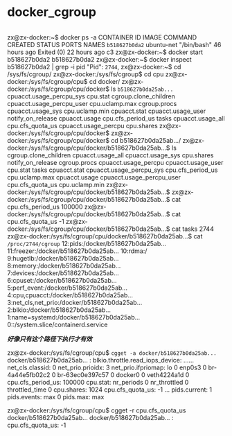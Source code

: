 # docker_cgroup

```shell

```

zx@zx-docker:~$ docker ps -a
CONTAINER ID   IMAGE        COMMAND       CREATED        STATUS                      PORTS     NAMES
`b518627b0da2`   ubuntu-net   "/bin/bash"   46 hours ago   Exited (0) 22 hours ago               c3
zx@zx-docker:~$ docker start b518627b0da2
b518627b0da2
zx@zx-docker:~$ docker inspect b518627b0da2 | grep -i pid
            "Pid": `2744`,
zx@zx-docker:~$ cd /sys/fs/cgroup/
zx@zx-docker:/sys/fs/cgroup$ cd cpu
zx@zx-docker:/sys/fs/cgroup/cpu$ cd docker/
zx@zx-docker:/sys/fs/cgroup/cpu/docker$ ls
`b518627b0da25ab...`  cpuacct.usage_percpu_sys   cpu.stat
cgroup.clone_children                                             cpuacct.usage_percpu_user  cpu.uclamp.max
cgroup.procs                                                      cpuacct.usage_sys          cpu.uclamp.min
cpuacct.stat                                                      cpuacct.usage_user         notify_on_release
cpuacct.usage                                                     cpu.cfs_period_us          tasks
cpuacct.usage_all                                                 cpu.cfs_quota_us
cpuacct.usage_percpu                                              cpu.shares
zx@zx-docker:/sys/fs/cgroup/cpu/docker$
zx@zx-docker:/sys/fs/cgroup/cpu/docker$ cd b518627b0da25ab.../
zx@zx-docker:/sys/fs/cgroup/cpu/docker/b518627b0da25ab...$ ls
cgroup.clone_children  cpuacct.usage_all          cpuacct.usage_sys   cpu.shares      notify_on_release
cgroup.procs           cpuacct.usage_percpu       cpuacct.usage_user  cpu.stat        tasks
cpuacct.stat           cpuacct.usage_percpu_sys   cpu.cfs_period_us   cpu.uclamp.max
cpuacct.usage          cpuacct.usage_percpu_user  cpu.cfs_quota_us    cpu.uclamp.min
zx@zx-docker:/sys/fs/cgroup/cpu/docker/b518627b0da25ab...$
zx@zx-docker:/sys/fs/cgroup/cpu/docker/b518627b0da25ab...$ cat cpu.cfs_period_us
100000
zx@zx-docker:/sys/fs/cgroup/cpu/docker/b518627b0da25ab...$ cat cpu.cfs_quota_us
-1
zx@zx-docker:/sys/fs/cgroup/cpu/docker/b518627b0da25ab...$ cat tasks
2744
zx@zx-docker:/sys/fs/cgroup/cpu/docker/b518627b0da25ab...$ cat `/proc/2744/cgroup`
12:pids:/docker/b518627b0da25ab...
11:freezer:/docker/b518627b0da25ab...
10:rdma:/
9:hugetlb:/docker/b518627b0da25ab...
8:memory:/docker/b518627b0da25ab...
7:devices:/docker/b518627b0da25ab...
6:cpuset:/docker/b518627b0da25ab...
5:perf_event:/docker/b518627b0da25ab...
4:cpu,cpuacct:/docker/b518627b0da25ab...
3:net_cls,net_prio:/docker/b518627b0da25ab...
2:blkio:/docker/b518627b0da25ab...
1:name=systemd:/docker/b518627b0da25ab...
0::/system.slice/containerd.service



***好像只有这个路径下执行才有效***		

zx@zx-docker:/sys/fs/cgroup/cpu$ `cgget -a docker/b518627b0da25ab...`
docker/b518627b0da25ab... :
blkio.throttle.read_iops_device:
......
net_cls.classid: 0
net_prio.prioidx: 3
net_prio.ifpriomap: lo 0
        enp0s3 0
        br-4a44e5fb02c2 0
        br-63ec0e397c57 0
        docker0 0
        veth4224a1d 0
cpu.cfs_period_us: 100000
cpu.stat: nr_periods 0
        nr_throttled 0
        throttled_time 0
cpu.shares: 1024
cpu.cfs_quota_us: -1
...
pids.current: 1
pids.events: max 0
pids.max: max

zx@zx-docker:/sys/fs/cgroup/cpu$ cgget -r cpu.cfs_quota_us   docker/b518627b0da25ab...
docker/b518627b0da25ab... :
cpu.cfs_quota_us: -1